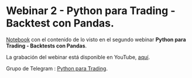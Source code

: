 # Webinar 2 - Python para Trading - Backtest con Pandas.

[Notebook](https://github.com/Python-para-Trading/Webinars-Docs/edit/master/readme.md) con el contenido de lo visto en el segundo webinar **Python para Trading - Backtests con Pandas**.

La grabación del webinar está disponible en YouTube, [aquí](https://www.youtube.com/watch?v=CNCRGcFh5Lo&t=3286s).


Grupo de Telegram :  [Python para Trading](https://t.me/pythontrading).
